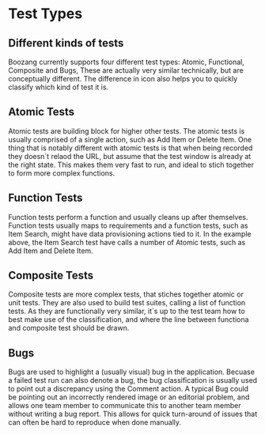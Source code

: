 Test Types
==========

Different kinds of tests
------------------------
Boozang currently supports four different test types: Atomic, Functional, Composite and Bugs, These are actually very similar technically, but are conceptually different. The difference in icon also helps you to quickly classify which kind of test it is. 


Atomic Tests
------------
Atomic tests are building block for higher other tests. The atomic tests is usually comprised of a single action, such as Add Item or Delete Item. One thing that is notably different with atomic tests is that when being recorded they doesn´t relaod the URL, but assume that the test window is already at the right state. This makes them very fast to run, and ideal to stich together to form more complex functions. 

Function Tests
--------------
Function tests perform a function and usually cleans up after themselves. Function tests usually maps to requirements and a function tests, such as Item Search, might have data provisioning actions tied to it. In the example above, the Item Search test have calls a number of Atomic tests, such as Add Item and Delete Item.

Composite Tests
---------------
Composite tests are more complex tests, that stiches together atomic or unit tests. They are also used to build test suites, calling a list of function tests. As they are functionally very similar, it´s up to the test team how to best make use of the classification, and where the line between functiona and composite test should be drawn.

Bugs
----
Bugs are used to highlight a (usually visual) bug in the application. Becuase a failed test run can also denote a bug, the bug classification is usually used to point out a discrepancy using the Comment action. A typical Bug could be pointing out an incorrectly rendered image or an editorial problem, and allows one team member to communicate this to another team member without writing a bug report. This allows for quick turn-around of issues that can often be hard to reproduce when done manually. 